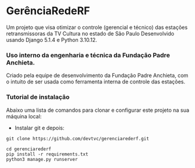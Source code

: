 # GerênciaRedeRF
Um projeto que visa otimizar o controle (gerencial e técnico) das estações retransmissoras da TV Cultura no estado de São Paulo
Desenvolvido usando Django 5.1.4 e Python 3.10.12.

### Uso interno da engenharia e técnica da Fundação Padre Anchieta.
Criado pela equipe de desenvolvimento da Fundação Padre Anchieta, com o intuito de ser usada como ferramenta interna de controle das estações.

### Tutorial de instalação
Abaixo uma lista de comandos para clonar e configurar este projeto na sua 
máquina local:

- Instalar git e depois:

```
git clone https://github.com/devtvc/gerenciarederf.git

```
```
cd gerenciarederf
pip install -r requirements.txt
python3 manage.py runserver
```
